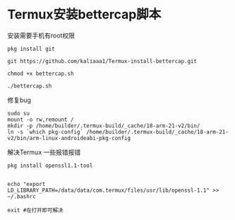 # Termux安装bettercap脚本

安装需要手机有root权限

```安装wget
pkg install git
```

```下载安装脚本
git https://github.com/kaliaaa1/Termux-install-bettercap.git

chmod +x bettercap.sh

./bettercap.sh
```

修复bug

```
sudo su
mount -o rw,remount /
mkdir -p /home/builder/.termux-build/_cache/18-arm-21-v2/bin/
ln -s `which pkg-config` /home/builder/.termux-build/_cache/18-arm-21-v2/bin/arm-linux-androideabi-pkg-config
```

解决Termux 一些报错报错

```
pkg install openssl1.1-tool


echo "export LD_LIBRARY_PATH=/data/data/com.termux/files/usr/lib/openssl-1.1" >> ~/.bashrc

exit #在打开即可解决
```
